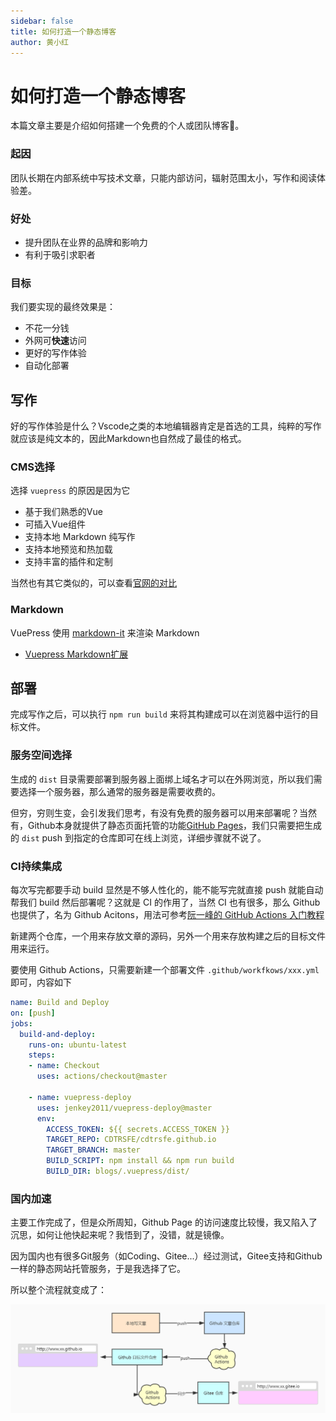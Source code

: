 ```yaml
---
sidebar: false
title: 如何打造一个静态博客
author: 黄小红
---
```


# 如何打造一个静态博客


本篇文章主要是介绍如何搭建一个免费的个人或团队博客:tada:。

### 起因

团队长期在内部系统中写技术文章，只能内部访问，辐射范围太小，写作和阅读体验差。

### 好处

- 提升团队在业界的品牌和影响力
- 有利于吸引求职者

### 目标

我们要实现的最终效果是：

- 不花一分钱
- 外网可**快速**访问
- 更好的写作体验
- 自动化部署

## 写作

好的写作体验是什么？Vscode之类的本地编辑器肯定是首选的工具，纯粹的写作就应该是纯文本的，因此Markdown也自然成了最佳的格式。

### CMS选择

选择 `vuepress` 的原因是因为它

- 基于我们熟悉的Vue
- 可插入Vue组件
- 支持本地 Markdown 纯写作
- 支持本地预览和热加载
- 支持丰富的插件和定制

当然也有其它类似的，可以查看[官网的对比](https://vuepress.vuejs.org/zh/guide/#%E4%B8%BA%E4%BB%80%E4%B9%88%E4%B8%8D%E6%98%AF)

### Markdown

VuePress 使用 [markdown-it](https://markdown-it.github.io/) 来渲染 Markdown

- [Vuepress Markdown扩展](https://vuepress.vuejs.org/zh/guide/markdown.html)

## 部署

完成写作之后，可以执行 `npm run build` 来将其构建成可以在浏览器中运行的目标文件。

### 服务空间选择

生成的 `dist` 目录需要部署到服务器上面绑上域名才可以在外网浏览，所以我们需要选择一个服务器，那么通常的服务器是需要收费的。

但穷，穷则生变，会引发我们思考，有没有免费的服务器可以用来部署呢？当然有，Github本身就提供了静态页面托管的功能[GitHub Pages](https://pages.github.com/)，我们只需要把生成的 `dist` push 到指定的仓库即可在线上浏览，详细步骤就不说了。

### CI持续集成

每次写完都要手动 build 显然是不够人性化的，能不能写完就直接 push 就能自动帮我们 build 然后部署呢？这就是 CI 的作用了，当然 CI 也有很多，那么 Github 也提供了，名为 Github Acitons，用法可参考[阮一峰的 GitHub Actions 入门教程](http://www.ruanyifeng.com/blog/2019/09/getting-started-with-github-actions.html)

新建两个仓库，一个用来存放文章的源码，另外一个用来存放构建之后的目标文件用来运行。

要使用 Github Actions，只需要新建一个部署文件 `.github/workfkows/xxx.yml` 即可，内容如下

```yml {5}
name: Build and Deploy
on: [push]
jobs:
  build-and-deploy:
    runs-on: ubuntu-latest
    steps:
    - name: Checkout
      uses: actions/checkout@master

    - name: vuepress-deploy
      uses: jenkey2011/vuepress-deploy@master
      env:
        ACCESS_TOKEN: ${{ secrets.ACCESS_TOKEN }}
        TARGET_REPO: CDTRSFE/cdtrsfe.github.io
        TARGET_BRANCH: master
        BUILD_SCRIPT: npm install && npm run build
        BUILD_DIR: blogs/.vuepress/dist/
```



### 国内加速

主要工作完成了，但是众所周知，Github Page 的访问速度比较慢，我又陷入了沉思，如何让他快起来呢？我悟到了，没错，就是镜像。

因为国内也有很多Git服务（如Coding、Gitee...）经过测试，Gitee支持和Github一样的静态网站托管服务，于是我选择了它。


所以整个流程就变成了：

![流程图](./process.jpg)


